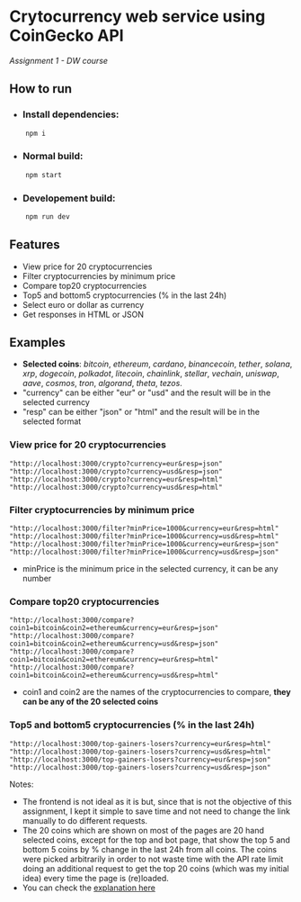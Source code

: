 # Crytocurrency web service using CoinGecko API

_Assignment 1 - DW course_

## How to run

- ### Install dependencies:

```bash
    npm i
```

- ### Normal build:

```bash
    npm start
```

- ### Developement build:

```bash
    npm run dev
```

## Features

- View price for 20 cryptocurrencies
- Filter cryptocurrencies by minimum price
- Compare top20 cryptocurrencies
- Top5 and bottom5 cryptocurrencies (% in the last 24h)
- Select euro or dollar as currency
- Get responses in HTML or JSON

## Examples

- **Selected coins**: _bitcoin_, _ethereum_, _cardano_, _binancecoin_, _tether_, _solana_, _xrp_, _dogecoin_, _polkadot_, _litecoin_, _chainlink_, _stellar_, _vechain_, _uniswap_, _aave_, _cosmos_, _tron_, _algorand_, _theta_, _tezos_.
- "currency" can be either "eur" or "usd" and the result will be in the selected currency
- "resp" can be either "json" or "html" and the result will be in the selected format

### View price for 20 cryptocurrencies

```
"http://localhost:3000/crypto?currency=eur&resp=json"
"http://localhost:3000/crypto?currency=usd&resp=json"
"http://localhost:3000/crypto?currency=eur&resp=html"
"http://localhost:3000/crypto?currency=usd&resp=html"
```

### Filter cryptocurrencies by minimum price

```
"http://localhost:3000/filter?minPrice=1000&currency=eur&resp=html"
"http://localhost:3000/filter?minPrice=1000&currency=usd&resp=html"
"http://localhost:3000/filter?minPrice=1000&currency=eur&resp=json"
"http://localhost:3000/filter?minPrice=1000&currency=usd&resp=json"
```

- minPrice is the minimum price in the selected currency, it can be any number

### Compare top20 cryptocurrencies

```
"http://localhost:3000/compare?coin1=bitcoin&coin2=ethereum&currency=eur&resp=json"
"http://localhost:3000/compare?coin1=bitcoin&coin2=ethereum&currency=usd&resp=json"
"http://localhost:3000/compare?coin1=bitcoin&coin2=ethereum&currency=eur&resp=html"
"http://localhost:3000/compare?coin1=bitcoin&coin2=ethereum&currency=usd&resp=html"
```

- coin1 and coin2 are the names of the cryptocurrencies to compare, **they can be any of the 20 selected coins**

### Top5 and bottom5 cryptocurrencies (% in the last 24h)

```
"http://localhost:3000/top-gainers-losers?currency=eur&resp=html"
"http://localhost:3000/top-gainers-losers?currency=usd&resp=html"
"http://localhost:3000/top-gainers-losers?currency=eur&resp=json"
"http://localhost:3000/top-gainers-losers?currency=usd&resp=json"
```

Notes:

- The frontend is not ideal as it is but, since that is not the objective of this assignment, I kept it simple to save time and not need to change the link manually to do different requests.
- The 20 coins which are shown on most of the pages are 20 hand selected coins, except for the top and bot page, that show the top 5 and bottom 5 coins by % change in the last 24h from all coins. The coins were picked arbitrarily in order to not waste time with the API rate limit doing an additional request to get the top 20 coins (which was my initial idea) every time the page is (re)loaded.
- You can check the [explanation here](/assignment_files/Explanation.md)

```

```
